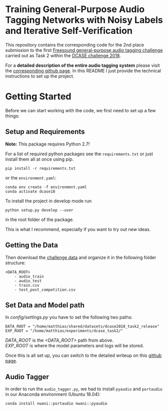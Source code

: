 # Training General-Purpose Audio Tagging Networks with Noisy Labels and Iterative Self-Verification

This repository contains the corresponding code for the 2nd place submission
to the first [Freesound general-purpose audio tagging challenge](http://dcase.community/challenge2018/task-general-purpose-audio-tagging)
carried out as Task 2 within the [DCASE challenge 2018](http://dcase.community/challenge2018/).

For a **detailed description of the entire audio tagging system**
please visit the [corresponding github page](https://cpjku.github.io/dcase_task2/).
In this README I just provide the technical instructions to set up the project.


# Getting Started
Before we can start working with the code, we first need to set up a few things:

## Setup and Requirements

**Note:** This package requires Python 2.7!

For a list of required python packages see the `requirements.txt`
or just install them all at once using pip.
```
pip install -r requirements.txt
```

or the `environment.yaml`:

```
conda env create -f environment.yaml
conda activate dcase18
```

To install the project in develop mode run
```
python setup.py develop --user
```
in the root folder of the package.

This is what I recommend, especially if you want to try out new ideas.


## Getting the Data
Then download the [challenge data](https://www.kaggle.com/c/freesound-audio-tagging/data) and organize it in the following folder structure:
```
<DATA_ROOT>
    - audio_train
    - audio_test
    - train.csv
    - test_post_competition.csv
```

## Set Data and Model path
In *config/settings.py* you have to set the following two paths:
```
DATA_ROOT = "/home/matthias/shared/datasets/dcase2018_task2_release"
EXP_ROOT = "/home/matthias/experiments/dcase_task2/"
```

*DATA_ROOT* is the *<DATA_ROOT>* path from above.<br>
*EXP_ROOT* is where the model parameters and logs will be stored.

Once this is all set up, you can switch to the detailed writeup on this [github page](https://cpjku.github.io/dcase_task2/).

## Audio Tagger

In order to run the `audio_tagger.py`, we had to install `pyaudio` and `portaudio`
in our Anaconda environment (Ubuntu 18.04):

```
conda install nwani::portaudio nwani::pyaudio
```
